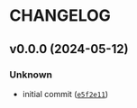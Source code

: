 # CHANGELOG



## v0.0.0 (2024-05-12)

### Unknown

* initial commit ([`e5f2e11`](https://github.com/dtch1997/sae-attrib-lens/commit/e5f2e11cadd4a93a7b29bae745d3461fbc5ca91b))
